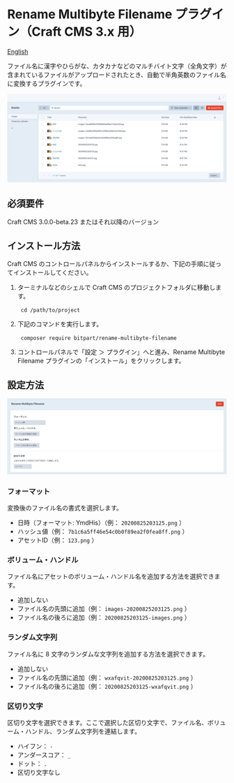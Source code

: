 # Rename Multibyte Filename プラグイン（Craft CMS 3.x 用）

[English](README.md)

ファイル名に漢字やひらがな、カタカナなどのマルチバイト文字（全角文字）が含まれているファイルがアップロードされたとき、自動で半角英数のファイル名に変換するプラグインです。

![Screenshot](resources/img/screenshot-min.png)

## 必須要件

Craft CMS 3.0.0-beta.23 またはそれ以降のバージョン

## インストール方法

Craft CMS のコントロールパネルからインストールするか、下記の手順に従ってインストールしてください。

1. ターミナルなどのシェルで Craft CMS のプロジェクトフォルダに移動します。

        cd /path/to/project

2. 下記のコマンドを実行します。

        composer require bitpart/rename-multibyte-filename

3. コントロールパネルで「設定 ＞ プラグイン」へと進み、Rename Multibyte Filename プラグインの「インストール」をクリックします。

## 設定方法

![Screenshot](resources/img/config-ja-min.png)

### フォーマット

変換後のファイル名の書式を選択します。

- 日時（フォーマット: YmdHis）（例： `20200825203125.png` ）
- ハッシュ値（例： `7b1c6a5ff46e54c0b0f89ea2f0fea8ff.png` ）
- アセットID（例： `123.png` ）

### ボリューム・ハンドル

ファイル名にアセットのボリューム・ハンドル名を追加する方法を選択できます。

- 追加しない
- ファイル名の先頭に追加（例： `images-20200825203125.png` ）
- ファイル名の後ろに追加（例： `20200825203125-images.png` ）

### ランダム文字列

ファイル名に 8 文字のランダムな文字列を追加する方法を選択できます。

- 追加しない
- ファイル名の先頭に追加（例： `wxafqvit-20200825203125.png` ）
- ファイル名の後ろに追加（例： `20200825203125-wxafqvit.png` ）

### 区切り文字

区切り文字を選択できます。ここで選択した区切り文字で、ファイル名、ボリューム・ハンドル、ランダム文字列を連結します。

- ハイフン： `-`
- アンダースコア： `_`
- ドット： `.`
- 区切り文字なし
